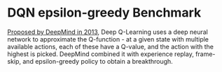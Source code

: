 # DQN epsilon-greedy Benchmark

[Proposed by DeepMind in 2013](https://www.cs.toronto.edu/~vmnih/docs/dqn.pdf), Deep Q-Learning uses a deep neural network to approximate the Q-function - at a given state with multiple available actions, each of these have a Q-value, and the action with the highest is picked. DeepMind combined it with experience replay, frame-skip, and epsilon-greedy policy to obtain a breakthrough.
